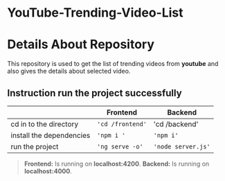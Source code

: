 # YouTube-Trending-Video-List

# Details About Repository 

This repository is used to get the list of trending videos from **youtube** and also gives the details about selected video.

## Instruction run the project successfully
|                |Frontend                          |Backend                         |
|----------------|-------------------------------|-----------------------------|
|cd in to the directory|`'cd /frontend'`            |'cd /backend'            |
|install the dependencies          |`'npm i '`            |`'npm i'`            |
|run the project         |`'ng serve -o'`|`'node server.js'`|



> **Frontend:** Is running on **localhost:4200**.
> **Backend:**  Is running on **localhost:4000**.

